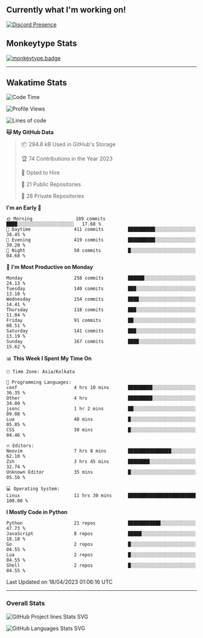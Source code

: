 ## Currently what I'm working on!
[![Discord Presence](https://lanyard.cnrad.dev/api/534981034400284712)](https://discord.com/users/534981034400284712)

## Monkeytype Stats
[![monkeytype.badge]][monkeytype]

---

## Wakatime Stats
<!--START_SECTION:waka-->
![Code Time](http://img.shields.io/badge/Code%20Time-624%20hrs%202%20mins-blue)

![Profile Views](http://img.shields.io/badge/Profile%20Views-6-blue)

![Lines of code](https://img.shields.io/badge/From%20Hello%20World%20I%27ve%20Written-3.4%20million%20lines%20of%20code-blue)

**🐱 My GitHub Data** 

> 📦 294.8 kB Used in GitHub's Storage 
 > 
> 🏆 74 Contributions in the Year 2023
 > 
> 💼 Opted to Hire
 > 
> 📜 21 Public Repositories 
 > 
> 🔑 28 Private Repositories 
 > 
**I'm an Early 🐤** 

```text
🌞 Morning                189 commits         ████░░░░░░░░░░░░░░░░░░░░░   17.68 % 
🌆 Daytime                411 commits         ██████████░░░░░░░░░░░░░░░   38.45 % 
🌃 Evening                419 commits         ██████████░░░░░░░░░░░░░░░   39.20 % 
🌙 Night                  50 commits          █░░░░░░░░░░░░░░░░░░░░░░░░   04.68 % 
```
📅 **I'm Most Productive on Monday** 

```text
Monday                   258 commits         ██████░░░░░░░░░░░░░░░░░░░   24.13 % 
Tuesday                  140 commits         ███░░░░░░░░░░░░░░░░░░░░░░   13.10 % 
Wednesday                154 commits         ████░░░░░░░░░░░░░░░░░░░░░   14.41 % 
Thursday                 118 commits         ███░░░░░░░░░░░░░░░░░░░░░░   11.04 % 
Friday                   91 commits          ██░░░░░░░░░░░░░░░░░░░░░░░   08.51 % 
Saturday                 141 commits         ███░░░░░░░░░░░░░░░░░░░░░░   13.19 % 
Sunday                   167 commits         ████░░░░░░░░░░░░░░░░░░░░░   15.62 % 
```


📊 **This Week I Spent My Time On** 

```text
🕑︎ Time Zone: Asia/Kolkata

💬 Programming Languages: 
conf                     4 hrs 10 mins       █████████░░░░░░░░░░░░░░░░   36.35 % 
Other                    4 hrs               █████████░░░░░░░░░░░░░░░░   34.80 % 
jsonc                    1 hr 2 mins         ██░░░░░░░░░░░░░░░░░░░░░░░   09.08 % 
Lua                      40 mins             █░░░░░░░░░░░░░░░░░░░░░░░░   05.85 % 
CSS                      30 mins             █░░░░░░░░░░░░░░░░░░░░░░░░   04.46 % 

🔥 Editors: 
Neovim                   7 hrs 8 mins        ████████████████░░░░░░░░░   62.10 % 
Zsh                      3 hrs 45 mins       ████████░░░░░░░░░░░░░░░░░   32.74 % 
Unknown Editor           35 mins             █░░░░░░░░░░░░░░░░░░░░░░░░   05.16 % 

💻 Operating System: 
Linux                    11 hrs 30 mins      █████████████████████████   100.00 % 
```

**I Mostly Code in Python** 

```text
Python                   21 repos            ████████████░░░░░░░░░░░░░   47.73 % 
JavaScript               8 repos             █████░░░░░░░░░░░░░░░░░░░░   18.18 % 
Go                       2 repos             █░░░░░░░░░░░░░░░░░░░░░░░░   04.55 % 
Lua                      2 repos             █░░░░░░░░░░░░░░░░░░░░░░░░   04.55 % 
Shell                    2 repos             █░░░░░░░░░░░░░░░░░░░░░░░░   04.55 % 
```




 Last Updated on 18/04/2023 01:06:16 UTC
<!--END_SECTION:waka-->
---

### Overall Stats


![GitHub Project lines Stats SVG](https://api.githubtrends.io/user/svg/Dhanus3133/repos?time_range=one_year&include_private=True&loc_metric=changed&group=private&theme=dark)

![GitHub Languages Stats SVG](https://api.githubtrends.io/user/svg/Dhanus3133/langs?time_range=one_year&include_private=True&loc_metric=changed&compact=True&theme=dark)


[monkeytype.badge]: https://img.shields.io/endpoint?style=for-the-badge&url=https%3A%2F%2Fmonkeytype-badge-vhd5lan7mmhz.runkit.sh%3Fmessage%3D126wpm%26label%3Dmonkeytype%26logoVariant%3Done
[monkeytype]: https://monkeytype.com/profile/dhanus
